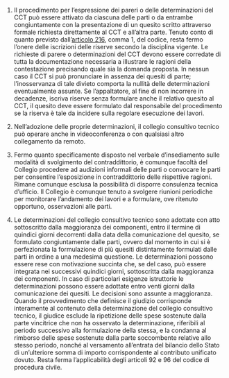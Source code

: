1. Il procedimento per l’espressione dei pareri o delle determinazioni del CCT può essere attivato da ciascuna delle parti o da entrambe congiuntamente con la presentazione di un quesito scritto attraverso formale richiesta direttamente al CCT e all’altra parte. Tenuto conto di quanto previsto dall’[articolo 216](/index.html?article=articolo-216&version=2), comma 1, del codice, resta fermo l’onere delle iscrizioni delle riserve secondo la disciplina vigente. Le richieste di parere o determinazioni del CCT devono essere corredate di tutta la documentazione necessaria a illustrare le ragioni della contestazione precisando quale sia la domanda proposta. In nessun caso il CCT si può pronunciare in assenza dei quesiti di parte; l’inosservanza di tale divieto comporta la nullità delle determinazioni eventualmente assunte. Se l’appaltatore, al fine di non incorrere in decadenze, iscriva riserve senza formulare anche il relativo quesito al CCT, il quesito deve essere formulato dal responsabile del procedimento se la riserva è tale da incidere sulla regolare esecuzione dei lavori.

2. Nell’adozione delle proprie determinazioni, il collegio consultivo tecnico può operare anche in videoconferenza o con qualsiasi altro collegamento da remoto.

3. Fermo quanto specificamente disposto nel verbale d’insediamento sulle modalità di svolgimento del contraddittorio, è comunque facoltà del Collegio procedere ad audizioni informali delle parti o convocare le parti per consentire l’esposizione in contraddittorio delle rispettive ragioni. Rimane comunque esclusa la possibilità di disporre consulenza tecnica d’ufficio. Il Collegio è comunque tenuto a svolgere riunioni periodiche per monitorare l’andamento dei lavori e a formulare, ove ritenuto opportuno, osservazioni alle parti.

4. Le determinazioni del collegio consultivo tecnico sono adottate con atto sottoscritto dalla maggioranza dei componenti, entro il termine di quindici giorni decorrenti dalla data della comunicazione del quesito, se formulato congiuntamente dalle parti, ovvero dal momento in cui si è perfezionata la formulazione di più quesiti distintamente formulati dalle parti in ordine a una medesima questione. Le determinazioni possono essere rese con motivazione succinta che, se del caso, può essere integrata nei successivi quindici giorni, sottoscritta dalla maggioranza dei componenti. In caso di particolari esigenze istruttorie le determinazioni possono essere adottate entro venti giorni dalla comunicazione dei quesiti. Le decisioni sono assunte a maggioranza. Quando il provvedimento che definisce il giudizio corrisponde interamente al contenuto della determinazione del collegio consultivo tecnico, il giudice esclude la ripetizione delle spese sostenute dalla parte vincitrice che non ha osservato la determinazione, riferibili al periodo successivo alla formulazione della stessa, e la condanna al rimborso delle spese sostenute dalla parte soccombente relative allo stesso periodo, nonché al versamento all’entrata del bilancio dello Stato di un’ulteriore somma di importo corrispondente al contributo unificato dovuto. Resta ferma l’applicabilità degli articoli 92 e 96 del codice di procedura civile.